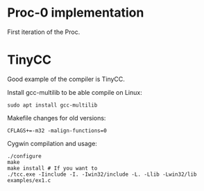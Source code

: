 # Proc-0 implementation

First iteration of the Proc.

TinyCC
======

Good example of the compiler is TinyCC.

Install gcc-multilib to be able compile on Linux:

    sudo apt install gcc-multilib

Makefile changes for old versions:

    CFLAGS+=-m32 -malign-functions=0

Cygwin compilation and usage:

    ./configure
    make
    make install # If you want to
    ./tcc.exe -Iinclude -I. -Iwin32/include -L. -Llib -Lwin32/lib examples/ex1.c
